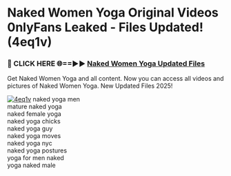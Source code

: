 # Naked Women Yoga Original Videos 0nlyFans Leaked - Files Updated! (4eq1v)

<h3>🔴 CLICK HERE 🌐==►► <a href="https://tinyurl.com/yckcrads" rel="nofollow">Naked Women Yoga Updated Files</a></h3>

Get Naked Women Yoga and all content. Now you can access all videos and pictures of Naked Women Yoga. New Updated Files 2025!

[![4eq1v](https://i.imgur.com/hpKpOFt.gif)](https://tinyurl.com/yckcrads)
naked yoga men<br>
mature naked yoga<br>
naked female yoga<br>
naked yoga chicks<br>
naked yoga guy<br>
naked yoga moves<br>
naked yoga nyc<br>
naked yoga postures<br>
yoga for men naked<br>
yoga naked male